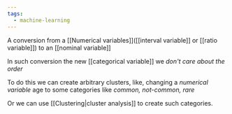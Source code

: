 ```yaml
---
tags:
  - machine-learning
---
```

A conversion from a [[Numerical variables]]([[interval variable]] or [[ratio variable]]) to an [[nominal variable]]

In such conversion the new [[categorical variable]] we *don't care about the order*

To do this we can create arbitrary clusters, like, changing a *numerical variable* age to some categories like *common, not-common, rare*

Or we can use [[Clustering|cluster analysis]] to create such categories.